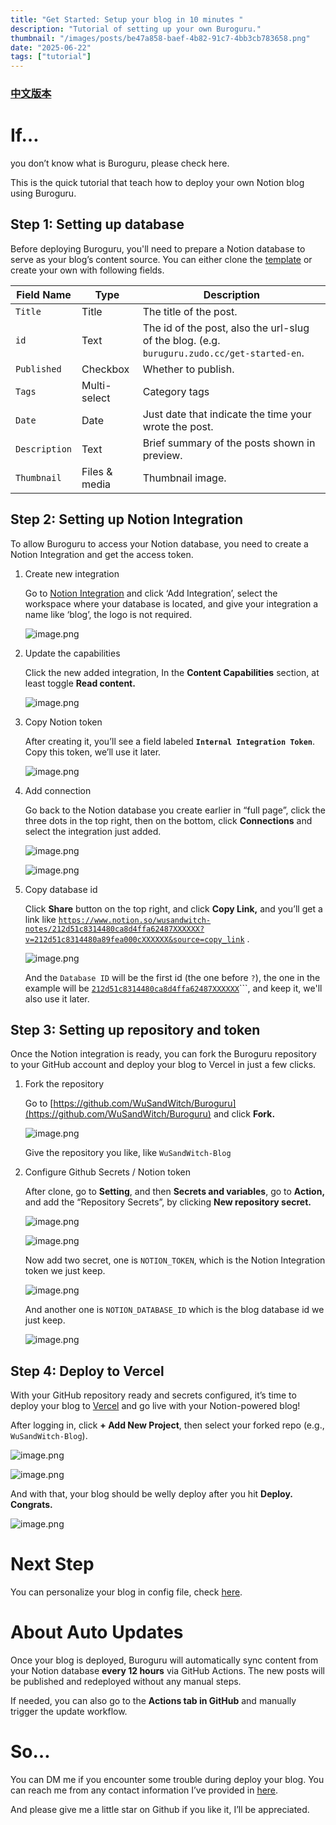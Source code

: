 ```yaml
---
title: "Get Started: Setup your blog in 10 minutes "
description: "Tutorial of setting up your own Buroguru."
thumbnail: "/images/posts/be47a858-baef-4b82-91c7-4bb3cb783658.png"
date: "2025-06-22"
tags: ["tutorial"]
---
```


### [中文版本](https://buroguru.zudo.cc/posts/get-started-zh)


# If…


you don’t know what is Buroguru, please check here.


This is the quick tutorial that teach how to deploy your own Notion blog using Buroguru.


## Step 1: Setting up database


Before deploying Buroguru, you'll need to prepare a Notion database to serve as your blog’s content source. You can either clone the [template](/21ad51c831448068b621f3b5def5dd2d) or create your own with following fields.


| Field Name    | Type          | Description                                                                                 |
| ------------- | ------------- | ------------------------------------------------------------------------------------------- |
| `Title`       | Title         | The title of the post.                                                                      |
| `id`          | Text          | The id of the post, also the url-slug of the blog. (e.g. `buruguru.zudo.cc/get-started-en`. |
| `Published`   | Checkbox      | Whether to publish.                                                                         |
| `Tags`        | Multi-select  | Category tags                                                                               |
| `Date`        | Date          | Just date that indicate the time your wrote the post.                                       |
| `Description` | Text          | Brief summary of the posts shown in preview.                                                |
| `Thumbnail`   | Files & media | Thumbnail image.                                                                            |


## Step 2: Setting up Notion Integration


To allow Buroguru to access your Notion database, you need to create a Notion Integration and get the access token.

1. Create new integration

	Go to [Notion Integration](https://www.notion.so/profile/integrations) and click ‘Add Integration’, select the workspace where your database is located, and give your integration a name like ‘blog’, the logo is not required.


	![image.png](/images/posts/15037163-8426-4af5-b98b-6c1e90cc9e6b.png)

2. Update the capabilities

	Click the new added integration, In the **Content Capabilities** section, at least toggle **Read content.**


	![image.png](/images/posts/ccf1ef72-9c6e-4e7b-be0c-ec5e97779942.png)

3. Copy Notion token

	After creating it, you’ll see a field labeled **`Internal Integration Token`**. Copy this token, we’ll use it later.


	![image.png](/images/posts/4f5806f3-a995-44c3-9aaa-c5d83f7def92.png)

4. Add connection

	Go back to the Notion database you create earlier in “full page”, click the three dots in the top right, then on the bottom, click **Connections** and select the integration just added.


	![image.png](/images/posts/f45ec83b-5a8d-4a95-9e65-c152cd8501e8.png)


	![image.png](/images/posts/afbc986b-8cc9-4274-b301-6f543b29e390.png)

5. Copy database id

	Click **Share** button on the top right, and click **Copy Link,** and you’ll get a link like [`https://www.notion.so/wusandwitch-notes/212d51c8314480ca8d4ffa62487XXXXXX?v=212d51c8314480a89fea000cXXXXXX&source=copy_link`](https://www.notion.so/wusandwitch-notes/212d51c8314480ca8d4ffa624873e734?v=212d51c8314480a89fea000c43f4e73f) .


	![image.png](/images/posts/7d105169-eccf-4bbf-bb62-9355025c84b2.png)


	And the `Database ID` will be the first id (the one before `?`), the one in the example will be  [`212d51c8314480ca8d4ffa62487XXXXXX`](https://www.notion.so/wusandwitch-notes/212d51c8314480ca8d4ffa624873e734?v=212d51c8314480a89fea000c43f4e73f)```, and keep it, we'll also use it later.


## Step 3: Setting up repository and token


Once the Notion integration is ready, you can fork the Buroguru repository to your GitHub account and deploy your blog to Vercel in just a few clicks.

1. Fork the repository

	Go to [https://github.com/WuSandWitch/Buroguru](https://github.com/WuSandWitch/Buroguru) and click **Fork.**


	![image.png](/images/posts/1caffb41-01a3-4812-b3ed-0a2af197f02b.png)


	Give the repository you like, like `WuSandWitch-Blog`

2. Configure Github Secrets /  Notion token

	After clone, go to **Setting**, and then **Secrets and variables**, go to **Action,** and add the “Repository Secrets”, by clicking **New repository secret.**


	![image.png](/images/posts/0a208a4b-51ac-4c54-b546-b01b97da3bb2.png)


	![image.png](/images/posts/6b2e92fd-e3a3-4483-a07f-323b0b556c3e.png)


	Now add two secret, one is `NOTION_TOKEN`, which is the Notion Integration token we just keep.


	![image.png](/images/posts/05546555-cfd5-4cb8-a08f-8d078136bfd1.png)


	And another one is `NOTION_DATABASE_ID` which is the blog database id we just keep.


	![image.png](/images/posts/8901efc3-688f-4a13-9837-5bc930d097a3.png)


## Step 4: Deploy to Vercel


With your GitHub repository ready and secrets configured, it’s time to deploy your blog to [Vercel](https://vercel.com/) and go live with your Notion-powered blog!


After logging in, click **+ Add New Project**, then select your forked repo (e.g., `WuSandWitch-Blog`).


![image.png](/images/posts/08e091a9-b114-4dd9-b6dd-f515af4b65af.png)


![image.png](/images/posts/59a17cac-a9cc-48e0-8ef2-09a4786636de.png)


And with that, your blog should be welly deploy after you hit **Deploy. Congrats.**


![image.png](/images/posts/5092b908-87f2-4c9d-8919-c16010430131.png)


# Next Step


You can personalize your blog in config file, check [here](https://buroguru.zudo.cc/posts/config-guide-en).


# About Auto Updates


Once your blog is deployed, Buroguru will automatically sync content from your Notion database **every 12 hours** via GitHub Actions. The new posts will be published and redeployed without any manual steps.


If needed, you can also go to the **Actions tab in GitHub** and manually trigger the update workflow.


# So…


You can DM me if you encounter some trouble during deploy your blog. You can reach me from any contact information I’ve provided in [here](https://wusandwitch.zudo.cc/).


And please give me a little star on Github if you like it, I’ll be appreciated.

